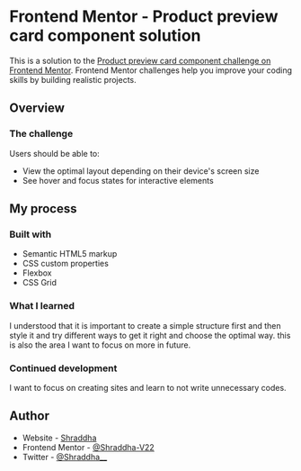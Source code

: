 # Frontend Mentor - Product preview card component solution

This is a solution to the [Product preview card component challenge on Frontend Mentor](https://www.frontendmentor.io/challenges/product-preview-card-component-GO7UmttRfa). Frontend Mentor challenges help you improve your coding skills by building realistic projects.

## Overview

### The challenge

Users should be able to:

- View the optimal layout depending on their device's screen size
- See hover and focus states for interactive elements

## My process

### Built with

- Semantic HTML5 markup
- CSS custom properties
- Flexbox
- CSS Grid

### What I learned

I understood that it is important to create a simple structure first and then style it and try different ways to get it right and choose the optimal way. this is also the area I want to focus on more in future.

### Continued development

I want to focus on creating sites and learn to not write unnecessary codes.

## Author

- Website - [Shraddha](https://vkarma-shraddha.netlify.app/)
- Frontend Mentor - [@Shraddha-V22](https://www.frontendmentor.io/profile/Shraddha-V22)
- Twitter - [@Shraddha\_\_](https://twitter.com/Shraddha_228)
